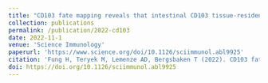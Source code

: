 ```yaml
---
title: "CD103 fate mapping reveals that intestinal CD103 tissue-resident memory T cells are the primary responders to secondary infection"
collection: publications
permalink: /publication/2022-cd103
date: 2022-11-1
venue: 'Science Immunology'
paperurl: 'https://www.science.org/doi/10.1126/sciimmunol.abl9925'
citation: 'Fung H, Teryek M, Lemenze AD, Bergsbaken T (2022). CD103 fate mapping reveals that intestinal CD103 tissue-resident memory T cells are the primary responders to secondary infection. Science Immunology, 7(77):eabl9925. doi: 10.1126/sciimmunol.abl9925'
doi: https://doi.org/10.1126/sciimmunol.abl9925
---
```

